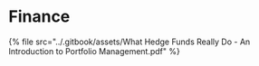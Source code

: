# Finance

{% file src="../.gitbook/assets/What Hedge Funds Really Do - An Introduction to Portfolio Management.pdf" %}
